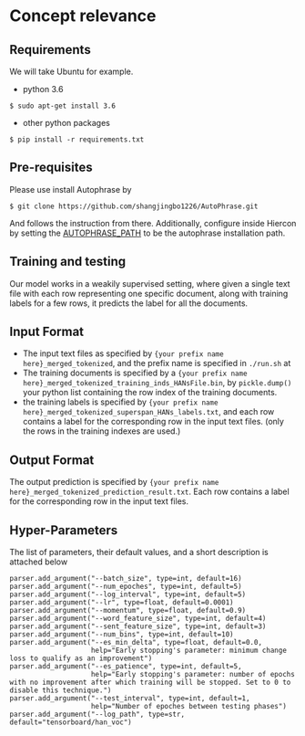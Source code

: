 # Concept relevance


## Requirements

We will take Ubuntu for example.

* python 3.6
```
$ sudo apt-get install 3.6
```
* other python packages
```
$ pip install -r requirements.txt
```

## Pre-requisites
Please use install Autophrase by
```
$ git clone https://github.com/shangjingbo1226/AutoPhrase.git
```
And follows the instruction from there. Additionally, configure inside Hiercon by setting the [AUTOPHRASE_PATH](https://github.com/kleeeeea/Hiercon/blob/d52c6e37366b005513aaf3ac3b67940a8d26f5b0/candidate_generation/to_json/autophrase.py#L15)
to be the autophrase installation path.


## Training and testing
Our model works in a weakily supervised setting, where given a single text file with each row representing one specific document, 
along with training labels for a few rows, it predicts the label for all the documents.

## Input Format
* The input text files as specified by ```{your prefix name here}_merged_tokenized```, and the prefix name is specified in ```./run.sh``` at
* The training documents is specified by a ```{your prefix name here}_merged_tokenized_training_inds_HANsFile.bin```, by ```pickle.dump()``` your python list containing the row index of the training documents.
* the training labels is specified by  ```{your prefix name here}_merged_tokenized_superspan_HANs_labels.txt```, and each row contains a label for the corresponding row in the input text files. (only the rows in the training indexes are used.)

## Output Format
The output prediction is specified by ```{your prefix name here}_merged_tokenized_prediction_result.txt```. Each row contains a label for the corresponding row in the input text files.

## Hyper-Parameters
The list of parameters, their default values, and a short description is attached below
```
parser.add_argument("--batch_size", type=int, default=16)
parser.add_argument("--num_epoches", type=int, default=5)
parser.add_argument("--log_interval", type=int, default=5)
parser.add_argument("--lr", type=float, default=0.0001)
parser.add_argument("--momentum", type=float, default=0.9)
parser.add_argument("--word_feature_size", type=int, default=4)
parser.add_argument("--sent_feature_size", type=int, default=3)
parser.add_argument("--num_bins", type=int, default=10)
parser.add_argument("--es_min_delta", type=float, default=0.0,
                    help="Early stopping's parameter: minimum change loss to qualify as an improvement")
parser.add_argument("--es_patience", type=int, default=5,
                    help="Early stopping's parameter: number of epochs with no improvement after which training will be stopped. Set to 0 to disable this technique.")
parser.add_argument("--test_interval", type=int, default=1,
                    help="Number of epoches between testing phases")
parser.add_argument("--log_path", type=str, default="tensorboard/han_voc")
```

